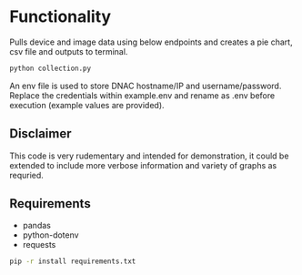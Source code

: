 # Functionality

Pulls device and image data using below endpoints and creates a pie chart, csv file and outputs to terminal.

```bash
python collection.py
```

An env file is used to store DNAC hostname/IP and username/password. Replace the credentials within example.env and rename as .env before execution (example values are provided).

## Disclaimer

This code is very rudementary and intended for demonstration, it could be extended to include more verbose information and variety of graphs as requried.

## Requirements

- pandas
- python-dotenv
- requests

```bash
pip -r install requirements.txt
```
